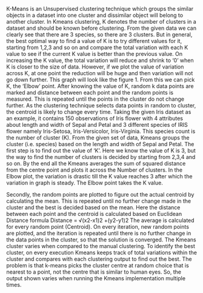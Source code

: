 K-Means is an Unsupervised clustering technique which groups the similar objects in a dataset into one cluster and dissimilar object will belong to another cluster. In Kmeans clustering, K denotes the number of clusters in a dataset and should be known before clustering. From the given data we can clearly see that there are 3 species, so there are 3 clusters. But in general, the best optimal way to find a value of K is to try different values for it, starting from 1,2,3 and so on and compare the total variation with each K value to see if the current K value is better than the previous value. On increasing the K value, the total variation will reduce and shrink to ‘0’ when K is closer to the size of data. However, if we plot the value of variation across K, at one point the reduction will be huge and then variation will not go down further. This graph will look like the figure 1. From this we can pick K, the ‘Elbow’ point.  After knowing the value of K, random k data points are marked and distance between each point and the random points is measured. This is repeated until the points in the cluster do not change further. As the clustering technique selects data points in random to cluster, the centroid is likely to change every time. 
Taking the given Iris dataset as an example, it contains 150 observations of Iris flower with 4 attributes about length and width of Sepal and Petal and 3 different species of IRIS flower namely Iris-Setosa, Iris-Versicolor, Iris-Virginia. This species count is the number of cluster (K). From the given set of data, Kmeans groups the cluster (i.e. species) based on the length and width of Sepal and Petal.
The first step is to find out the value of ‘K’. Here we know the value of K is 3, but the way to find the number of clusters is decided by starting from 2,3,4 and so on. By the end all the Kmeans averages the sum of squared distance from the centre point and plots it across the Number of clusters. In the Elbow plot, the variation is drastic till the K value reaches 3 after which the variation in graph is steady. The Elbow point takes the K value.

Secondly, the random points are plotted to figure out the actual centroid by calculating the mean. This is repeated until no further change made in the cluster and the best is decided based on the mean. Here the distance between each point and the centroid is calculated based on Euclidean Distance formula 
Distance = √(x2-x1)2 +(y2-y1)2
The average is calculated for every random point (Centroid). On every iteration, new random points are plotted, and the iteration is repeated until there is no further change in the data points in the cluster, so that the solution is converged. 
The Kmeans cluster varies when compared to the manual clustering.  To identify the best cluster, on every execution Kmeans keeps track of total variations within the cluster and compares with each clustering output to find out the best.  The problem is that k-means picks the cluster centre at random choice that is nearest to a point, not the centre that is similar to human eyes. So, the output shown varies when running the Kmeans implementation multiple times. 
